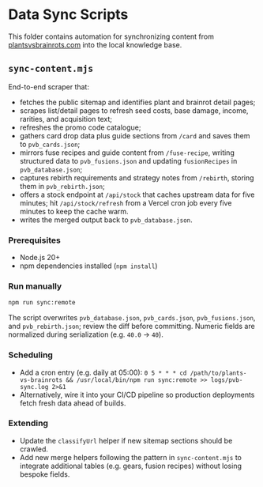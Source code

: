 # Data Sync Scripts

This folder contains automation for synchronizing content from [plantsvsbrainrots.com](https://plantsvsbrainrots.com) into the local knowledge base.

## `sync-content.mjs`

End-to-end scraper that:
- fetches the public sitemap and identifies plant and brainrot detail pages;
- scrapes list/detail pages to refresh seed costs, base damage, income, rarities, and acquisition text;
- refreshes the promo code catalogue;
- gathers card drop data plus guide sections from `/card` and saves them to `pvb_cards.json`;
- mirrors fuse recipes and guide content from `/fuse-recipe`, writing structured data to `pvb_fusions.json` and updating `fusionRecipes` in `pvb_database.json`;
- captures rebirth requirements and strategy notes from `/rebirth`, storing them in `pvb_rebirth.json`;
- offers a stock endpoint at `/api/stock` that caches upstream data for five minutes; hit `/api/stock/refresh` from a Vercel cron job every five minutes to keep the cache warm.
- writes the merged output back to `pvb_database.json`.

### Prerequisites
- Node.js 20+
- npm dependencies installed (`npm install`)

### Run manually

```bash
npm run sync:remote
```

The script overwrites `pvb_database.json`, `pvb_cards.json`, `pvb_fusions.json`, and `pvb_rebirth.json`; review the diff before committing. Numeric fields are normalized during serialization (e.g. `40.0` -> `40`).

### Scheduling
- Add a cron entry (e.g. daily at 05:00):
  `0 5 * * * cd /path/to/plants-vs-brainrots && /usr/local/bin/npm run sync:remote >> logs/pvb-sync.log 2>&1`
- Alternatively, wire it into your CI/CD pipeline so production deployments fetch fresh data ahead of builds.

### Extending
- Update the `classifyUrl` helper if new sitemap sections should be crawled.
- Add new merge helpers following the pattern in `sync-content.mjs` to integrate additional tables (e.g. gears, fusion recipes) without losing bespoke fields.
